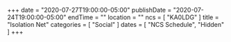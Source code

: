 +++
date = "2020-07-27T19:00:00-05:00"
publishDate = "2020-07-24T19:00:00-05:00"
endTime = ""
location = ""
ncs = [ "KA0LDG" ]
title = "Isolation Net"
categories = [ "Social" ]
dates = [ "NCS Schedule", "Hidden" ]
+++
